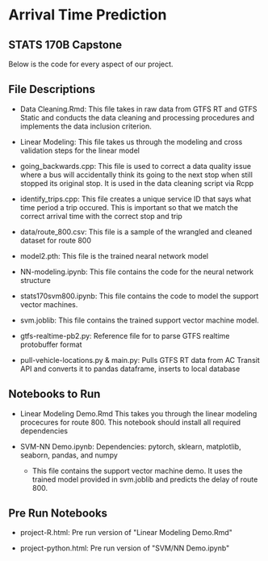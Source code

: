 # Arrival Time Prediction

## STATS 170B Capstone


Below is the code for every aspect of our project.

## File Descriptions

- Data Cleaning.Rmd: This file takes in raw data from GTFS RT and GTFS Static and conducts the data cleaning and processing procedures and implements the data inclusion criterion.

- Linear Modeling: This file takes us through the modeling and cross validation steps for the linear model

- going_backwards.cpp: This file is used to correct a data quality issue where a bus will accidentally think its going to the next stop when still stopped its original stop. It is used in the data cleaning script via Rcpp

- identify_trips.cpp: This file creates a unique service ID that says what time period a trip occured. This is important so that we match the correct arrival time with the correct stop and trip

- data/route_800.csv: This file is a sample of the wrangled and cleaned dataset for route 800

- model2.pth: This file is the trained nearal network model

- NN-modeling.ipynb: This file contains the code for the neural network structure

- stats170svm800.ipynb: This file contains the code to model the support vector machines.

- svm.joblib: This file contains the trained support vector machine model.

- gtfs-realtime-pb2.py: Reference file for to parse GTFS realtime protobuffer format

- pull-vehicle-locations.py & main.py: Pulls GTFS RT data from AC Transit API and converts it to pandas dataframe, inserts to local database
 
## Notebooks to Run

- Linear Modeling Demo.Rmd This takes you through the linear modeling procecures for route 800. This notebook should install all required dependencies

- SVM-NN Demo.ipynb: Dependencies: pytorch, sklearn, matplotlib, seaborn, pandas, and numpy
              
     - This file contains the support vector machine demo. It uses the trained model provided in svm.joblib and predicts the delay of route 800.

## Pre Run Notebooks

- project-R.html: Pre run version of "Linear Modeling Demo.Rmd"

- project-python.html: Pre run version of "SVM/NN Demo.ipynb"
